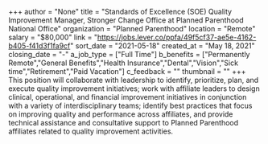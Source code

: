 +++
author = "None"
title = "Standards of Excellence (SOE) Quality Improvement Manager, Stronger Change Office at Planned Parenthood National Office"
organization = "Planned Parenthood"
location = "Remote"
salary = "$80,000"
link = "https://jobs.lever.co/ppfa/49f5cf37-ae5e-4162-b405-f41d3f1fa9cf"
sort_date = "2021-05-18"
created_at = "May 18, 2021"
closing_date = "-"
a_job_type = ["Full Time"]
b_benefits = ["Permanently Remote","General Benefits","Health Insurance","Dental","Vision","Sick time","Retirement","Paid Vacation"]
c_feedback = ""
thumbnail = ""
+++
This position will collaborate with leadership to identify, prioritize, plan, and execute quality improvement initiatives; work with affiliate leaders to design clinical, operational, and financial improvement initiatives in conjunction with a variety of interdisciplinary teams; identify best practices that focus on improving quality and performance across affiliates, and provide technical assistance and consultative support to Planned Parenthood affiliates related to quality improvement activities.